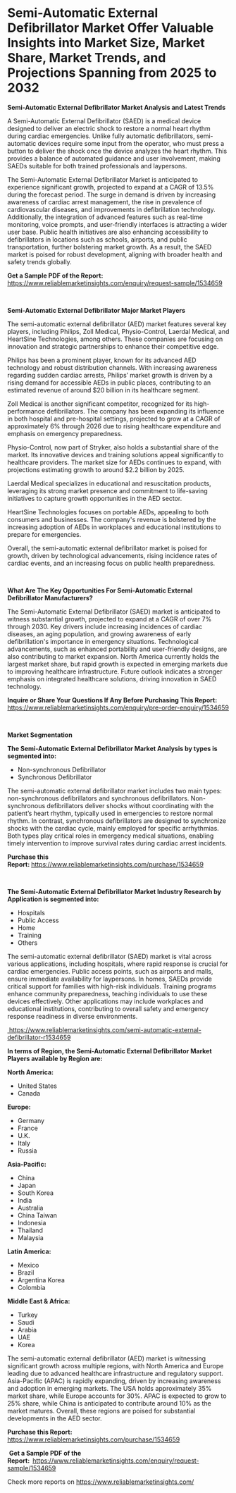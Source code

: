 <p><h1>Semi-Automatic External Defibrillator Market Offer Valuable Insights into Market Size, Market Share, Market Trends, and Projections Spanning from 2025 to 2032</h1></p><p><strong>Semi-Automatic External Defibrillator Market Analysis and Latest Trends</strong></p>
<p><p>A Semi-Automatic External Defibrillator (SAED) is a medical device designed to deliver an electric shock to restore a normal heart rhythm during cardiac emergencies. Unlike fully automatic defibrillators, semi-automatic devices require some input from the operator, who must press a button to deliver the shock once the device analyzes the heart rhythm. This provides a balance of automated guidance and user involvement, making SAEDs suitable for both trained professionals and laypersons.</p><p>The Semi-Automatic External Defibrillator Market is anticipated to experience significant growth, projected to expand at a CAGR of 13.5% during the forecast period. The surge in demand is driven by increasing awareness of cardiac arrest management, the rise in prevalence of cardiovascular diseases, and improvements in defibrillation technology. Additionally, the integration of advanced features such as real-time monitoring, voice prompts, and user-friendly interfaces is attracting a wider user base. Public health initiatives are also enhancing accessibility to defibrillators in locations such as schools, airports, and public transportation, further bolstering market growth. As a result, the SAED market is poised for robust development, aligning with broader health and safety trends globally.</p></p>
<p><strong>Get a Sample PDF of the Report:&nbsp;</strong> <a href="https://www.reliablemarketinsights.com/enquiry/request-sample/1534659?utm_campaign=2183&utm_medium=2&utm_source=Github&utm_content=ia&utm_term=04032025&utm_id=semi-automatic-external-defibrillator">https://www.reliablemarketinsights.com/enquiry/request-sample/1534659</a></p>
<p>&nbsp;</p>
<p><strong>Semi-Automatic External Defibrillator Major Market Players</strong></p>
<p><p>The semi-automatic external defibrillator (AED) market features several key players, including Philips, Zoll Medical, Physio-Control, Laerdal Medical, and HeartSine Technologies, among others. These companies are focusing on innovation and strategic partnerships to enhance their competitive edge.</p><p>Philips has been a prominent player, known for its advanced AED technology and robust distribution channels. With increasing awareness regarding sudden cardiac arrests, Philips’ market growth is driven by a rising demand for accessible AEDs in public places, contributing to an estimated revenue of around $20 billion in its healthcare segment.</p><p>Zoll Medical is another significant competitor, recognized for its high-performance defibrillators. The company has been expanding its influence in both hospital and pre-hospital settings, projected to grow at a CAGR of approximately 6% through 2026 due to rising healthcare expenditure and emphasis on emergency preparedness.</p><p>Physio-Control, now part of Stryker, also holds a substantial share of the market. Its innovative devices and training solutions appeal significantly to healthcare providers. The market size for AEDs continues to expand, with projections estimating growth to around $2.2 billion by 2025.</p><p>Laerdal Medical specializes in educational and resuscitation products, leveraging its strong market presence and commitment to life-saving initiatives to capture growth opportunities in the AED sector.</p><p>HeartSine Technologies focuses on portable AEDs, appealing to both consumers and businesses. The company's revenue is bolstered by the increasing adoption of AEDs in workplaces and educational institutions to prepare for emergencies.</p><p>Overall, the semi-automatic external defibrillator market is poised for growth, driven by technological advancements, rising incidence rates of cardiac events, and an increasing focus on public health preparedness.</p></p>
<p>&nbsp;</p>
<p><strong>What Are The Key Opportunities For Semi-Automatic External Defibrillator Manufacturers?</strong></p>
<p><p>The Semi-Automatic External Defibrillator (SAED) market is anticipated to witness substantial growth, projected to expand at a CAGR of over 7% through 2030. Key drivers include increasing incidences of cardiac diseases, an aging population, and growing awareness of early defibrillation's importance in emergency situations. Technological advancements, such as enhanced portability and user-friendly designs, are also contributing to market expansion. North America currently holds the largest market share, but rapid growth is expected in emerging markets due to improving healthcare infrastructure. Future outlook indicates a stronger emphasis on integrated healthcare solutions, driving innovation in SAED technology.</p></p>
<p><strong>Inquire or Share Your Questions If Any Before Purchasing This Report:</strong> <a href="https://www.reliablemarketinsights.com/enquiry/pre-order-enquiry/1534659?utm_campaign=2183&utm_medium=2&utm_source=Github&utm_content=ia&utm_term=04032025&utm_id=semi-automatic-external-defibrillator">https://www.reliablemarketinsights.com/enquiry/pre-order-enquiry/1534659</a></p>
<p>&nbsp;</p>
<p><strong>Market Segmentation</strong></p>
<p><strong>The Semi-Automatic External Defibrillator Market Analysis by types is segmented into:</strong></p>
<p><ul><li>Non-synchronous Defibrillator</li><li>Synchronous Defibrillator</li></ul></p>
<p><p>The semi-automatic external defibrillator market includes two main types: non-synchronous defibrillators and synchronous defibrillators. Non-synchronous defibrillators deliver shocks without coordinating with the patient’s heart rhythm, typically used in emergencies to restore normal rhythm. In contrast, synchronous defibrillators are designed to synchronize shocks with the cardiac cycle, mainly employed for specific arrhythmias. Both types play critical roles in emergency medical situations, enabling timely intervention to improve survival rates during cardiac arrest incidents.</p></p>
<p><strong>Purchase this Report:&nbsp;</strong><a href="https://www.reliablemarketinsights.com/purchase/1534659?utm_campaign=2183&utm_medium=2&utm_source=Github&utm_content=ia&utm_term=04032025&utm_id=semi-automatic-external-defibrillator">https://www.reliablemarketinsights.com/purchase/1534659</a></p>
<p>&nbsp;</p>
<p><strong>The Semi-Automatic External Defibrillator Market Industry Research by Application is segmented into:</strong></p>
<p><ul><li>Hospitals</li><li>Public Access</li><li>Home</li><li>Training</li><li>Others</li></ul></p>
<p><p>The semi-automatic external defibrillator (SAED) market is vital across various applications, including hospitals, where rapid response is crucial for cardiac emergencies. Public access points, such as airports and malls, ensure immediate availability for laypersons. In homes, SAEDs provide critical support for families with high-risk individuals. Training programs enhance community preparedness, teaching individuals to use these devices effectively. Other applications may include workplaces and educational institutions, contributing to overall safety and emergency response readiness in diverse environments.</p></p>
<p><a href="https://www.reliablemarketinsights.com/semi-automatic-external-defibrillator-r1534659?utm_campaign=2183&utm_medium=2&utm_source=Github&utm_content=ia&utm_term=04032025&utm_id=semi-automatic-external-defibrillator">&nbsp;https://www.reliablemarketinsights.com/semi-automatic-external-defibrillator-r1534659</a></p>
<p><strong>In terms of Region, the Semi-Automatic External Defibrillator Market Players available by Region are:</strong></p>
<p>
    <p> <strong> North America: </strong>
        <ul>
            <li>United States</li>
            <li>Canada</li>
        </ul>
        </p> 
    <p> <strong> Europe: </strong>
        <ul>
            <li>Germany</li>
            <li>France</li>
            <li>U.K.</li>
            <li>Italy</li>
            <li>Russia</li>
        </ul>
        </p> 
    <p> <strong> Asia-Pacific: </strong>
        <ul>
            <li>China</li>
            <li>Japan</li>
            <li>South Korea</li>
            <li>India</li>
            <li>Australia</li>
            <li>China Taiwan</li>
            <li>Indonesia</li>
            <li>Thailand</li>
            <li>Malaysia</li>
        </ul>
        </p> 
    <p> <strong> Latin America: </strong>
        <ul>
            <li>Mexico</li>
            <li>Brazil</li>
            <li>Argentina Korea</li>
            <li>Colombia</li>
        </ul>
        </p> 
    <p> <strong> Middle East & Africa: </strong>
        <ul>
            <li>Turkey</li>
            <li>Saudi</li>
            <li>Arabia</li>
            <li>UAE</li>
            <li>Korea</li>
        </ul>
    </p>
    </p>
<p><p>The semi-automatic external defibrillator (AED) market is witnessing significant growth across multiple regions, with North America and Europe leading due to advanced healthcare infrastructure and regulatory support. Asia-Pacific (APAC) is rapidly expanding, driven by increasing awareness and adoption in emerging markets. The USA holds approximately 35% market share, while Europe accounts for 30%. APAC is expected to grow to 25% share, while China is anticipated to contribute around 10% as the market matures. Overall, these regions are poised for substantial developments in the AED sector.</p></p>
<p><strong>Purchase this Report: </strong><a href="https://www.reliablemarketinsights.com/purchase/1534659?utm_campaign=2183&utm_medium=2&utm_source=Github&utm_content=ia&utm_term=04032025&utm_id=semi-automatic-external-defibrillator">https://www.reliablemarketinsights.com/purchase/1534659</a></p>
<p>&nbsp;<strong>Get a Sample PDF of the Report:&nbsp;&nbsp;</strong><a href="https://www.reliablemarketinsights.com/enquiry/request-sample/1534659?utm_campaign=2183&utm_medium=2&utm_source=Github&utm_content=ia&utm_term=04032025&utm_id=semi-automatic-external-defibrillator">https://www.reliablemarketinsights.com/enquiry/request-sample/1534659</a></p>
<p><strong></strong></p>
<p>Check more reports on <a href="https://www.reliablemarketinsights.com/?utm_campaign=2183&utm_medium=2&utm_source=Github&utm_content=ia&utm_term=04032025&utm_id=semi-automatic-external-defibrillator">https://www.reliablemarketinsights.com/</a></p>